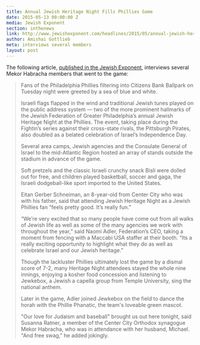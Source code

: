 ```yaml
---
title: Annual Jewish Heritage Night Fills Phillies Game
date: 2015-05-13 00:00:00 Z
media: Jewish Exponent
section: inthenews
link: http://www.jewishexponent.com/headlines/2015/05/annual-jewish-heritage-night-fills-phillies-game
author: Amishai Gottlieb
meta: interviews several members
layout: post
---
```


The following article, [published in the Jewish Exponent](http://www.jewishexponent.com/headlines/2015/05/annual-jewish-heritage-night-fills-phillies-game), interviews several Mekor Habracha members that went to the game:

>Fans of the Philadelphia Phillies filtering into Citizens Bank Ballpark on Tuesday night were greeted by a sea of blue and white.
> 
>Israeli flags flapped in the wind and traditional Jewish tunes played on the public address system — two of the more prominent hallmarks of the Jewish Federation of Greater Philadelphia’s annual Jewish Heritage Night at the Phillies. The event, taking place during the Fightin’s series against their cross-state rivals, the Pittsburgh Pirates, also doubled as a belated celebration of Israel’s Independence Day.
> 
>Several area camps, Jewish agencies and the Consulate General of Israel to the mid-Atlantic Region hosted an array of stands outside the stadium in advance of the game. 
> 
>Soft pretzels and the classic Israeli crunchy snack Bisli were dolled out for free, and children played basketball, soccer and gaga, the Israeli dodgeball-like sport imported to the United States.
> 
>Eitan Gerber Schneiman, an 8-year-old from Center City who was with his father, said that attending Jewish Heritage Night as a Jewish Phillies fan “feels pretty good. It’s really fun.”
> 
>“We’re very excited that so many people have come out from all walks of Jewish life as well as some of the many agencies we work with throughout the year,” said Naomi Adler, Federation’s CEO, taking a moment from fencing with a Maccabi USA staffer at their booth. “Its a really exciting opportunity to highlight what they do as well as celebrate Israel and our Jewish heritage.”
> 
>Though the lackluster Phillies ultimately lost the game by a dismal score of 7-2, many Heritage Night attendees stayed the whole nine innings, enjoying a kosher food concession and listening to Jewkebox, a Jewish a capella group from Temple University, sing the national anthem.
> 
>Later in the game, Adler joined Jewkebox on the field to dance the horah with the Phillie Phanatic, the team's loveable green mascot.
> 
>"Our love for Judaism and baseball" brought us out here tonight, said Susanna Ratner, a member of the Center City Orthodox synagogue Mekor Habracha, who was in attendance with her husband, Michael. "And free swag," he added jokingly.